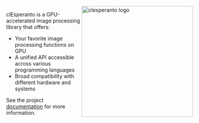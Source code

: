 <picture>
<source srcset="https://github.com/user-attachments/assets/edb9fdb8-03ab-4bda-9f7d-9846e0225406" media="(prefers-color-scheme: light)">
<source srcset="https://github.com/user-attachments/assets/dde94985-9e01-4080-b991-ab3ec0890a8d" media="(prefers-color-scheme: dark)">
<img width="300" align="right" src="https://github.com/user-attachments/assets/edb9fdb8-03ab-4bda-9f7d-9846e0225406" alt="clesperanto logo">
</picture>

clEsperanto is a GPU-accelerated image processing library that offers:
- Your favorite image processing functions on GPU
- A unified API accessible across various programming languages
- Broad compatibility with different hardware and systems

See the project [documentation](https://clesperanto-doc.readthedocs.io/en/latest/) for more information.
